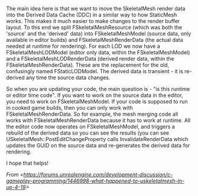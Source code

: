 The main idea here is that we want to move the SkeletalMesh render data into the Derived Data Cache (DDC) in a similar way to how StaticMesh works. This makes it much easier to make changes to the render buffer layout. To this end we split FSkeletalMeshResource (which was both the 'source' and the 'derived' data) into FSkeletalMeshModel (source data, only available in editor builds) and FSkeletalMeshRenderData (the actual data needed at runtime for rendering). For each LOD we now have a FSkeletalMeshLODModel (editor only data, within the FSkeletalMeshModel) and a FSkeletalMeshLODRenderData (derived render data, within the FSkeletalMeshRenderData). These are the replacement for the old, confusingly named FStaticLODModel. The derived data is transient - it is re-derived any time the source data changes.

So when you are updating your code, the main question is - "is this runtime or editor time code". If you want to work on the source data in the editor, you need to work on FSkeletalMeshModel. If your code is supposed to run in cooked game builds, then you can only work with FSkeletalMeshRenderData. So for example, the mesh merging code all works with FSkeletalMeshRenderData because it has to work at runtime. All the editor code now operates on FSkeletalMeshModel, and triggers a rebuild of the derived data so you can see the results (you can see USkeletalMesh::PostEditChangeProperty calls InvalidateRenderData which updates the GUID on the source data and re-generates the derived data for rendering.

I hope that helps!

*From &lt;<https://forums.unrealengine.com/development-discussion/c-gameplay-programming/1446998-what-happened-to-uskeletalmesh-in-ue-4-19>>*

